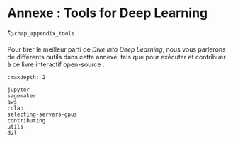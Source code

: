 # Annexe : Tools for Deep Learning
:label:`chap_appendix_tools` 

 
 Pour tirer le meilleur parti de *Dive into Deep Learning*,
nous vous parlerons de différents outils 
dans cette annexe,
tels que 
pour exécuter et contribuer à ce livre interactif open-source 
.

```toc
:maxdepth: 2

jupyter
sagemaker
aws
colab
selecting-servers-gpus
contributing
utils
d2l
```

